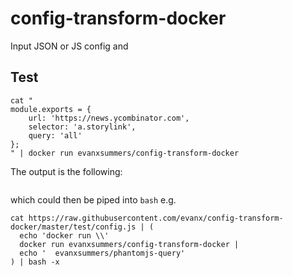 
# config-transform-docker

Input JSON or JS config and

## Test

```
cat "
module.exports = {
    url: 'https://news.ycombinator.com',
    selector: 'a.storylink',
    query: 'all'
};
" | docker run evanxsummers/config-transform-docker
```

The output is the following:
```
```
which could then be piped into `bash` e.g.
```
cat https://raw.githubusercontent.com/evanx/config-transform-docker/master/test/config.js | (
  echo 'docker run \\'
  docker run evanxsummers/config-transform-docker |
  echo '  evanxsummers/phantomjs-query'
) | bash -x
```  
